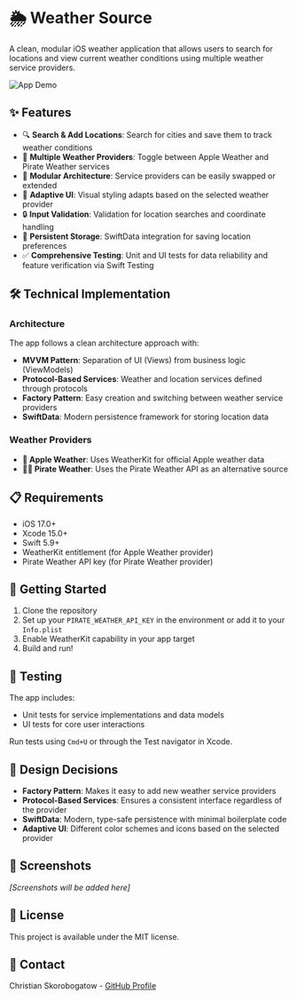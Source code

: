 # 🌦️ Weather Source

A clean, modular iOS weather application that allows users to search for locations and view current weather conditions using multiple weather service providers.

![App Demo](demo.gif)

## ✨ Features

- 🔍 **Search & Add Locations**: Search for cities and save them to track weather conditions
- 🔄 **Multiple Weather Providers**: Toggle between Apple Weather and Pirate Weather services
- 🧩 **Modular Architecture**: Service providers can be easily swapped or extended
- 🎨 **Adaptive UI**: Visual styling adapts based on the selected weather provider
- 🔒 **Input Validation**: Validation for location searches and coordinate handling
- 💾 **Persistent Storage**: SwiftData integration for saving location preferences
- ✅ **Comprehensive Testing**: Unit and UI tests for data reliability and feature verification via Swift Testing

## 🛠️ Technical Implementation

### Architecture

The app follows a clean architecture approach with:

- **MVVM Pattern**: Separation of UI (Views) from business logic (ViewModels)
- **Protocol-Based Services**: Weather and location services defined through protocols
- **Factory Pattern**: Easy creation and switching between weather service providers
- **SwiftData**: Modern persistence framework for storing location data

### Weather Providers

- **🍎 Apple Weather**: Uses WeatherKit for official Apple weather data
- **🏴‍☠️ Pirate Weather**: Uses the Pirate Weather API as an alternative source

## 📋 Requirements

- iOS 17.0+
- Xcode 15.0+
- Swift 5.9+
- WeatherKit entitlement (for Apple Weather provider)
- Pirate Weather API key (for Pirate Weather provider)

## 🚀 Getting Started

1. Clone the repository
2. Set up your `PIRATE_WEATHER_API_KEY` in the environment or add it to your `Info.plist`
3. Enable WeatherKit capability in your app target
4. Build and run!

## 🧪 Testing

The app includes:
- Unit tests for service implementations and data models
- UI tests for core user interactions

Run tests using `Cmd+U` or through the Test navigator in Xcode.

## 🧠 Design Decisions

- **Factory Pattern**: Makes it easy to add new weather service providers
- **Protocol-Based Services**: Ensures a consistent interface regardless of the provider
- **SwiftData**: Modern, type-safe persistence with minimal boilerplate code
- **Adaptive UI**: Different color schemes and icons based on the selected provider

## 📸 Screenshots

*[Screenshots will be added here]*

## 📝 License

This project is available under the MIT license.

## 🔗 Contact

Christian Skorobogatow - [GitHub Profile](https://github.com/christianskorobogatow) 